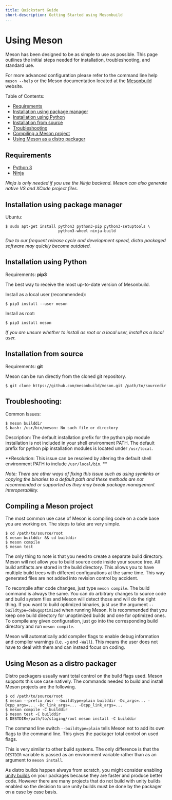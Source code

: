 ```yaml
---
title: Quickstart Guide
short-description: Getting Started using Mesonbuild
...
```


# Using Meson

Meson has been designed to be as simple to use as possible. This page
outlines the initial steps needed for installation, troubleshooting,
and standard use.

For more advanced configuration please refer to the command line help
`meson --help` or the Meson documentation located at the
[Mesonbuild](https://mesonbuild.com) website.

Table of Contents:
* [Requirements](#requirements)
* [Installation using package manager](#installation-using-package-manager)
* [Installation using Python](#installation-using-python)
* [Installation from source](#installation-from-source)
* [Troubleshooting](#troubleshooting)
* [Compiling a Meson project](#compiling-a-meson-project)
* [Using Meson as a distro packager](#using-meson-as-a-distro-packager)

Requirements
--

* [Python 3](https://python.org)
* [Ninja](https://github.com/ninja-build/ninja/)

*Ninja is only needed if you use the Ninja backend. Meson can also
generate native VS and XCode project files.*


Installation using package manager
--

Ubuntu:

```console
$ sudo apt-get install python3 python3-pip python3-setuptools \
                       python3-wheel ninja-build
```
*Due to our frequent release cycle and development speed, distro packaged software may quickly become outdated.*

Installation using Python
--
Requirements: **pip3**

The best way to receive the most up-to-date version of Mesonbuild.

Install as a local user (recommended):
```console
$ pip3 install --user meson
```
Install as root:
```console
$ pip3 install meson
```

*If you are unsure whether to install as root or a local user, install
 as a local user.*


Installation from source
--
Requirements: **git**

Meson can be run directly from the cloned git repository.

```console
$ git clone https://github.com/mesonbuild/meson.git /path/to/sourcedir
```
Troubleshooting:
--
Common Issues:
```console
$ meson builddir
$ bash: /usr/bin/meson: No such file or directory
```

Description: The default installation prefix for the python pip module
installation is not included in your shell environment PATH. The
default prefix for python pip installation modules is located under
``/usr/local``.

**Resolution:
This issue can be resolved by altering the default shell environment
PATH to include ``/usr/local/bin``. **

*Note: There are other ways of fixing this issue such as using
 symlinks or copying the binaries to a default path and these methods
 are not recommended or supported as they may break package management
 interoperability.*


Compiling a Meson project
--

The most common use case of Meson is compiling code on a code base you
are working on. The steps to take are very simple.

```console
$ cd /path/to/source/root
$ meson builddir && cd builddir
$ meson compile
$ meson test
```

The only thing to note is that you need to create a separate build
directory. Meson will not allow you to build source code inside your
source tree. All build artifacts are stored in the build directory.
This allows you to have multiple build trees with different
configurations at the same time. This way generated files are not
added into revision control by accident.

To recompile after code changes, just type `meson compile`. The build
command is always the same. You can do arbitrary changes to source
code and build system files and Meson will detect those and will do
the right thing. If you want to build optimized binaries, just use the
argument `--buildtype=debugoptimized` when running Meson. It is
recommended that you keep one build directory for unoptimized builds
and one for optimized ones. To compile any given configuration, just
go into the corresponding build directory and run `meson compile`.

Meson will automatically add compiler flags to enable debug
information and compiler warnings (i.e. `-g` and `-Wall`). This means
the user does not have to deal with them and can instead focus on
coding.

Using Meson as a distro packager
--

Distro packagers usually want total control on the build flags
used. Meson supports this use case natively. The commands needed to
build and install Meson projects are the following.

```console
$ cd /path/to/source/root
$ meson --prefix /usr --buildtype=plain builddir -Dc_args=... -Dcpp_args=... -Dc_link_args=... -Dcpp_link_args=...
$ meson compile -C builddir
$ meson test -C builddir
$ DESTDIR=/path/to/staging/root meson install -C builddir
```

The command line switch `--buildtype=plain` tells Meson not to add its
own flags to the command line. This gives the packager total control
on used flags.

This is very similar to other build systems. The only difference is
that the `DESTDIR` variable is passed as an environment variable
rather than as an argument to `meson install`.

As distro builds happen always from scratch, you might consider
enabling [unity builds](Unity-builds.md) on your packages because they
are faster and produce better code. However there are many projects
that do not build with unity builds enabled so the decision to use
unity builds must be done by the packager on a case by case basis.
